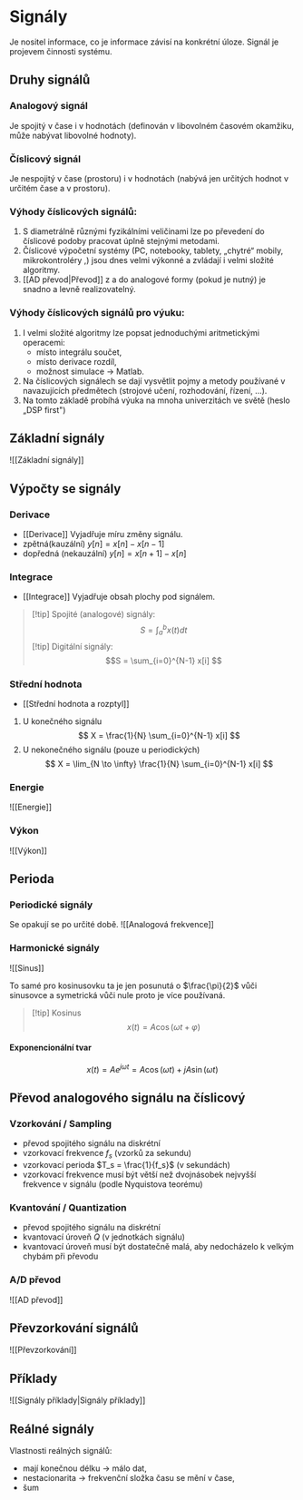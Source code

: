 # Signály
Je nositel informace, co je informace závisí na konkrétní úloze. Signál je projevem činnosti systému.

## Druhy signálů
### Analogový signál
Je spojitý v čase i v hodnotách (definován v libovolném časovém okamžiku, může nabývat libovolné hodnoty).

### Číslicový signál 
Je nespojitý v čase (prostoru) i v hodnotách (nabývá jen určitých hodnot v určitém čase a v prostoru).

### Výhody číslicových signálů:
1. S diametrálně různými fyzikálními veličinami lze po převedení do číslicové podoby pracovat úplně stejnými metodami.
2. Číslicové výpočetní systémy (PC, notebooky, tablety, „chytré“ mobily, mikrokontroléry ,) jsou dnes velmi výkonné a zvládají i velmi složité algoritmy.
3. [[AD převod|Převod]] z a do analogové formy (pokud je nutný) je snadno a levně realizovatelný.

### Výhody číslicových signálů pro výuku:
1. I velmi složité algoritmy lze popsat jednoduchými aritmetickými operacemi: 
   - místo integrálu součet, 
   - místo derivace rozdíl, 
   - možnost simulace -> Matlab.
1. Na číslicových signálech se dají vysvětlit pojmy a metody používané v navazujících předmětech (strojové učení, rozhodování, řízení, ...).
2. Na tomto základě probíhá výuka na mnoha univerzitách ve světě (heslo „DSP first")

## Základní signály
![[Základní signály]]

## Výpočty se signály
### Derivace
- [[Derivace]]
Vyjadřuje míru změny signálu.
- zpětná(kauzální) $y[n] = x[n] - x[n-1]$
- dopředná (nekauzální) $y[n] = x[n+1] - x[n]$

### Integrace
- [[Integrace]]
Vyjadřuje obsah plochy pod signálem.
> [!tip] Spojité (analogové) signály:
$$
S = \int_{a}^{b} x(t) dt
$$
> [!tip] Digitální signály:
$$S = \sum_{i=0}^{N-1} x[i]
$$ 

### Střední hodnota
- [[Střední hodnota a rozptyl]]
1. U konečného signálu
$$
X = \frac{1}{N} \sum_{i=0}^{N-1} x[i]
$$
2. U nekonečného signálu (pouze u periodických)
$$
X = \lim_{N \to \infty} \frac{1}{N} \sum_{i=0}^{N-1} x[i]
$$
### Energie
![[Energie]]
### Výkon
![[Výkon]]
## Perioda
### Periodické signály
Se opakují se po určité době.
![[Analogová frekvence]]
### Harmonické signály
![[Sinus]]

To samé pro kosinusovku ta je jen posunutá o $\frac{\pi}{2}$ vůči sinusovce a symetrická vůči nule proto je více používaná.
> [!tip] Kosinus
$$
x(t) =A \cos(\omega t + \varphi)
$$
#### Exponencionální tvar

$$
x(t) = Ae^{j \omega t} = A \cos(\omega t) + j A \sin(\omega t)
$$
## Převod analogového signálu na číslicový
### Vzorkování / Sampling
- převod spojitého signálu na diskrétní
- vzorkovací frekvence $f_s$ (vzorků za sekundu)
- vzorkovací perioda $T_s = \frac{1}{f_s}$ (v sekundách)
- vzorkovací frekvence musí být větší než dvojnásobek nejvyšší frekvence v signálu (podle Nyquistova teorému)

### Kvantování / Quantization
- převod spojitého signálu na diskrétní
- kvantovací úroveň $Q$ (v jednotkách signálu)
- kvantovací úroveň musí být dostatečně malá, aby nedocházelo k velkým chybám při převodu
### A/D převod
![[AD převod]]

## Převzorkování signálů
![[Převzorkování]]
## Příklady
![[Signály příklady|Signály příklady]]

## Reálné signály
Vlastnosti reálných signálů:
- mají konečnou délku -> málo dat,
- nestacionarita -> frekvenční složka času se mění v čase,
- šum